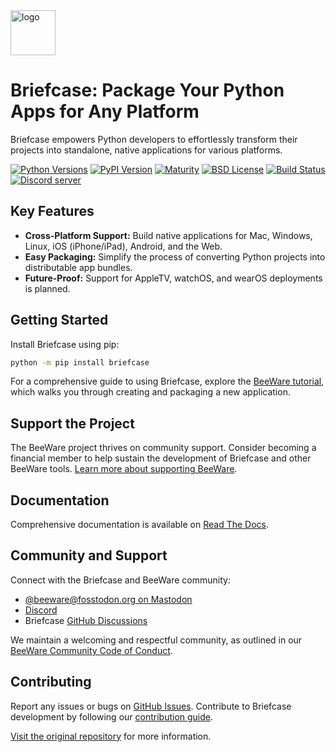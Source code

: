 <img src="https://beeware.org/project/briefcase/briefcase.png" width="72" alt="logo" />

# Briefcase: Package Your Python Apps for Any Platform

Briefcase empowers Python developers to effortlessly transform their projects into standalone, native applications for various platforms.  

[![Python Versions](https://img.shields.io/pypi/pyversions/briefcase.svg)](https://pypi.python.org/pypi/briefcase)
[![PyPI Version](https://img.shields.io/pypi/v/briefcase.svg)](https://pypi.python.org/pypi/briefcase)
[![Maturity](https://img.shields.io/pypi/status/briefcase.svg)](https://pypi.python.org/pypi/briefcase)
[![BSD License](https://img.shields.io/pypi/l/briefcase.svg)](https://github.com/beeware/briefcase/blob/main/LICENSE)
[![Build Status](https://github.com/beeware/briefcase/workflows/CI/badge.svg?branch=main)](https://github.com/beeware/briefcase/actions)
[![Discord server](https://img.shields.io/discord/836455665257021440?label=Discord%20Chat&logo=discord&style=plastic)](https://beeware.org/bee/chat/)

## Key Features

*   **Cross-Platform Support:** Build native applications for Mac, Windows, Linux, iOS (iPhone/iPad), Android, and the Web.
*   **Easy Packaging:** Simplify the process of converting Python projects into distributable app bundles.
*   **Future-Proof:**  Support for AppleTV, watchOS, and wearOS deployments is planned.

## Getting Started

Install Briefcase using pip:

```bash
python -m pip install briefcase
```

For a comprehensive guide to using Briefcase, explore the [BeeWare tutorial](https://docs.beeware.org), which walks you through creating and packaging a new application.

## Support the Project

The BeeWare project thrives on community support. Consider becoming a financial member to help sustain the development of Briefcase and other BeeWare tools. [Learn more about supporting BeeWare](https://beeware.org/community/members/).

## Documentation

Comprehensive documentation is available on [Read The Docs](https://briefcase.readthedocs.io).

## Community and Support

Connect with the Briefcase and BeeWare community:

*   [@beeware@fosstodon.org on Mastodon](https://fosstodon.org/@beeware)
*   [Discord](https://beeware.org/bee/chat/)
*   Briefcase [GitHub Discussions](https://github.com/beeware/briefcase/discussions)

We maintain a welcoming and respectful community, as outlined in our [BeeWare Community Code of Conduct](https://beeware.org/community/behavior/).

## Contributing

Report any issues or bugs on [GitHub Issues](https://github.com/beeware/briefcase/issues).  Contribute to Briefcase development by following our [contribution guide](https://briefcase.readthedocs.io/en/latest/how_to/contribute/index.html).

[Visit the original repository](https://github.com/beeware/briefcase) for more information.